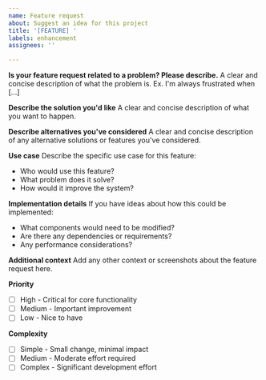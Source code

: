 ```yaml
---
name: Feature request
about: Suggest an idea for this project
title: '[FEATURE] '
labels: enhancement
assignees: ''

---
```


**Is your feature request related to a problem? Please describe.**
A clear and concise description of what the problem is. Ex. I'm always frustrated when [...]

**Describe the solution you'd like**
A clear and concise description of what you want to happen.

**Describe alternatives you've considered**
A clear and concise description of any alternative solutions or features you've considered.

**Use case**
Describe the specific use case for this feature:
- Who would use this feature?
- What problem does it solve?
- How would it improve the system?

**Implementation details**
If you have ideas about how this could be implemented:
- What components would need to be modified?
- Are there any dependencies or requirements?
- Any performance considerations?

**Additional context**
Add any other context or screenshots about the feature request here.

**Priority**
- [ ] High - Critical for core functionality
- [ ] Medium - Important improvement
- [ ] Low - Nice to have

**Complexity**
- [ ] Simple - Small change, minimal impact
- [ ] Medium - Moderate effort required
- [ ] Complex - Significant development effort
